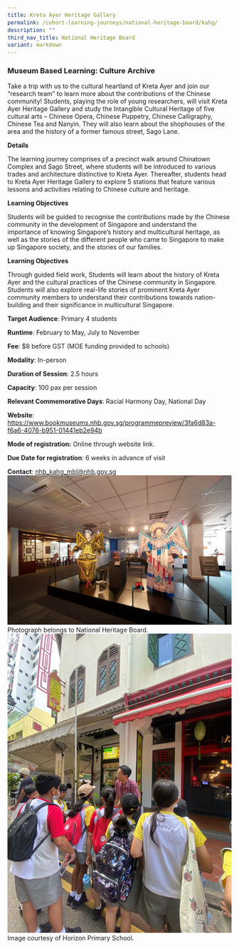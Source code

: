 ```yaml
---
title: Kreta Ayer Heritage Gallery
permalink: /cohort-learning-journeys/national-heritage-board/kahg/
description: ""
third_nav_title: National Heritage Board
variant: markdown
---
```

### Museum Based Learning: Culture Archive

Take a trip with us to the cultural heartland of Kreta Ayer and join our “research team” to learn more about the contributions of the Chinese community! Students, playing the role of young researchers, will visit Kreta Ayer Heritage Gallery and study the Intangible Cultural Heritage of five cultural arts – Chinese Opera, Chinese Puppetry, Chinese Calligraphy, Chinese Tea and Nanyin. They will also learn about the shophouses of the area and the history of a former famous street, Sago Lane.

**Details**

The learning journey comprises of a precinct walk  around Chinatown Complex and Sago Street, where students will be introduced to various trades and architecture distinctive to Kreta Ayer. Thereafter, students head to Kreta Ayer Heritage Gallery to explore 5 stations that feature various lessons and activities relating to Chinese culture and heritage. 

**Learning Objectives**

Students will be guided to recognise the contributions made by the Chinese community in the development of Singapore and understand the importance of knowing Singapore’s history and multicultural heritage, as well as the stories of the different people who came to Singapore to make up Singapore society,
and the stories of our families.

**Learning Objectives**

Through guided field work, Students will learn about the history of Kreta Ayer and the cultural practices of the Chinese community in Singapore. Students will  also explore real-life stories of prominent Kreta Ayer community members to understand their contributions towards nation-building and their significance in multicultural Singapore.
		
**Target Audience**: Primary 4 students

**Runtime**: February to May, July to November		

**Fee**: $8 before GST (MOE funding provided to schools)

**Modality**: In-person	
		
**Duration of Session**: 2.5 hours		

**Capacity**: 100 pax per session		
		
**Relevant Commemorative Days**: Racial Harmony Day, National Day		

**Website**: https://www.bookmuseums.nhb.gov.sg/programmepreview/3fa6d83a-f6a6-4076-b951-01441eb2e94b		

**Mode of registration:** Online through website link.	

**Due Date for registration**: 6 weeks in advance of visit 		
		


**Contact**: nhb_kahg_mbl@nhb.gov.sg
![](/images/mbl%20culture%20archives%201.jpg)
Photograph belongs to National Heritage Board.
![](/images/museum-based%20learning%20culture%20archives%202.jpg)
Image courtesy of Horizon Primary School.